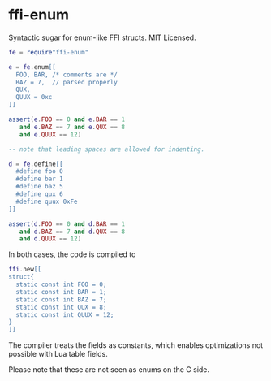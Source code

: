 # ffi-enum

Syntactic sugar for enum-like FFI structs. MIT Licensed.

```Lua
fe = require"ffi-enum"

e = fe.enum[[
  FOO, BAR, /* comments are */
  BAZ = 7,  // parsed properly 
  QUX,
  QUUX = 0xc
]]

assert(e.FOO == 0 and e.BAR == 1
   and e.BAZ == 7 and e.QUX == 8
   and e.QUUX == 12)

-- note that leading spaces are allowed for indenting.

d = fe.define[[
  #define foo 0 
  #define bar 1
  #define baz 5
  #define qux 6
  #define quux 0xFe
]]

assert(d.FOO == 0 and d.BAR == 1
   and d.BAZ == 7 and d.QUX == 8
   and d.QUUX == 12)
```

In both cases, the code is compiled to

```Lua
ffi.new[[
struct{
  static const int FOO = 0;
  static const int BAR = 1;
  static const int BAZ = 7;
  static const int QUX = 8;
  static const int QUUX = 12;
}
]]
```

The compiler treats the fields as constants, which enables 
optimizations not possible with Lua table fields.

Please note that these are not seen as enums on the C side.
